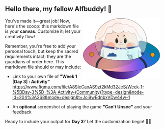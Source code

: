 ## Hello there, my fellow Alfbuddy! 💖

<img align="right" width="250px" src="../../assets/alf/alf-ufo.png">

You've made it—great job! Now, here's the scoop: this markdown file is your **canvas**. Customize it; let your creativity flow!

Remember, you're free to add your personal touch, but keep the sacred requirements intact; they are the guardians of order here. This markdown file should or may include:
- Link to your own file of **"Week 1 [Day 3] : Activity"**
    https://www.figma.com/file/A8SIeCaoAS9zt2kMd32JeS/Week-1-%5BDay-3%5D-%3A-Activity-(Community)?type=design&node-id=204%3A268&mode=design&t=Joi9wEdnbxVDw44w-1

- An **optional** screenshot of playing the game **"Can't Unsee"** and your feedback

Ready to include your output for **Day 3**? Let the customization begin! 🚀✨

<!-- You may now delete and modify the content of this file -->